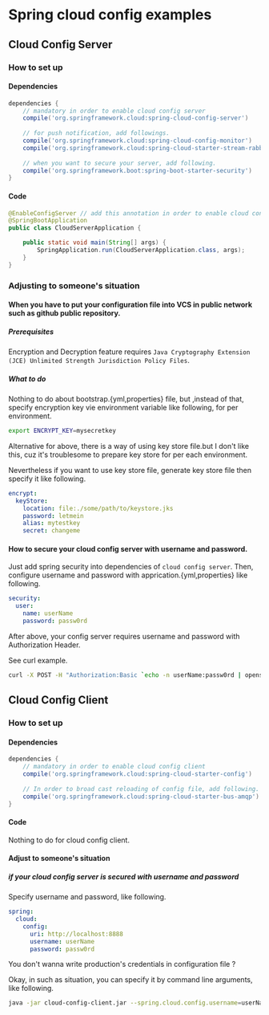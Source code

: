 # Spring cloud config examples
## Cloud Config Server
### How to set up
#### Dependencies
```groovy
dependencies {
    // mandatory in order to enable cloud config server
    compile('org.springframework.cloud:spring-cloud-config-server')
    
    // for push notification, add followings.
    compile('org.springframework.cloud:spring-cloud-config-monitor')
    compile('org.springframework.cloud:spring-cloud-starter-stream-rabbit') // maybe this is minimum configuration for monitor, including starter-config-bus-amqp is also okay though.
    
    // when you want to secure your server, add following.
    compile('org.springframework.boot:spring-boot-starter-security')
}
```

#### Code
```java
@EnableConfigServer // add this annotation in order to enable cloud config server
@SpringBootApplication
public class CloudServerApplication {

    public static void main(String[] args) {
        SpringApplication.run(CloudServerApplication.class, args);
    }
}
```

### Adjusting to someone's situation 
#### When you have to put your configuration file into VCS in public network such as github public repository.
##### Prerequisites
Encryption and Decryption feature requires `Java Cryptography Extension (JCE) Unlimited Strength Jurisdiction Policy Files`.

##### What to do
Nothing to do about bootstrap.{yml,properties} file, but ,instead of that, specify encryption key vie environment variable like following, for per environment.

```bash
export ENCRYPT_KEY=mysecretkey
```

Alternative for above, there is a way of using key store file.but I don't like this, cuz it's troublesome to prepare key store for per each environment.

Nevertheless if you want to use key store file, generate key store file then specify it like following.

```yml
encrypt:
  keyStore:
    location: file:./some/path/to/keystore.jks
    password: letmein
    alias: mytestkey
    secret: changeme
```  

#### How to secure your cloud config server with username and password.
Just add spring security into dependencies of `cloud config server`.
Then, configure username and password with apprication.{yml,properties} like following.

```yml
security:
  user:
    name: userName
    password: passw0rd
``` 

After above, your config server requires username and password with Authorization Header.

See curl example.

```bash
curl -X POST -H "Authorization:Basic `echo -n userName:passw0rd | openssl enc -e -base64`" http://localhost:8888/monitor -d "path=cloudClient"
```

## Cloud Config Client
### How to set up
#### Dependencies
```groovy
dependencies {
    // mandatory in order to enable cloud config client
    compile('org.springframework.cloud:spring-cloud-starter-config')
    
    // In order to broad cast reloading of config file, add following.
    compile('org.springframework.cloud:spring-cloud-starter-bus-amqp')
}
```

#### Code
Nothing to do for cloud config client.

#### Adjust to someone's situation
##### if your cloud config server is secured with username and password
Specify username and password, like following.
```yml
spring:
  cloud:
    config:
      uri: http://localhost:8888
      username: userName
      password: passw0rd
```

You don't wanna write production's credentials in configuration file ?

Okay, in such as situation, you can specify it by command line arguments, like following.

```bash
java -jar cloud-config-client.jar --spring.cloud.config.username=userName --spring.cloud.config.password=passw0rd
```
